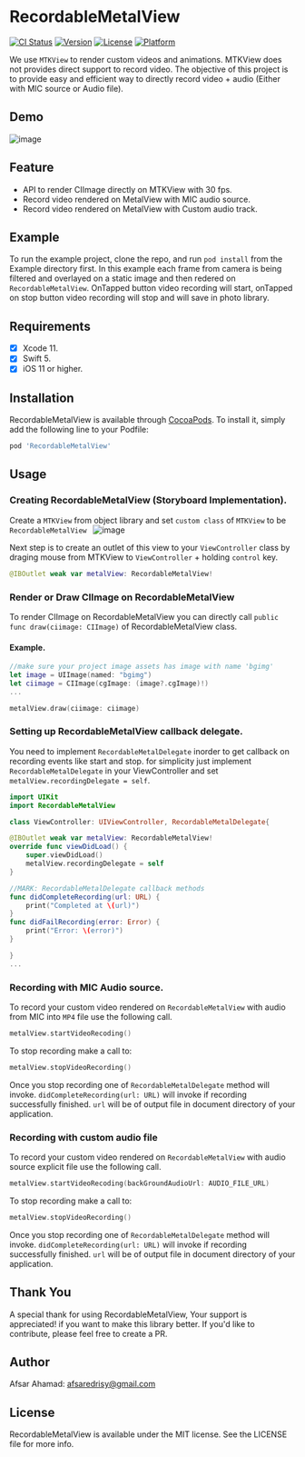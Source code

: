# RecordableMetalView

[![CI Status](https://img.shields.io/badge/Pod-1.7.5-yellowgreen)](https://travis-ci.org/afsaredrisy/RecordableMetalView)
[![Version](https://img.shields.io/badge/Version-0.1.0-lightgrey)](https://cocoapods.org/pods/RecordableMetalView)
[![License](https://img.shields.io/badge/License-MIT-blue)](https://cocoapods.org/pods/RecordableMetalView)
[![Platform](https://img.shields.io/badge/Platform-Swift%205.0-green)](https://cocoapods.org/pods/RecordableMetalView)

We use  `MTKView`  to render custom videos and animations. MTKView does not provides direct support to record video.
The objective of this project is to provide easy and efficient way to directly record video + audio (Either with MIC source or Audio file). 

## Demo
![image](https://drive.google.com/uc?export=view&id=17JinR9YkwDPW_fN0EYS5ISUHTmmXSwoQ)

## Feature
* API to render CIImage directly on MTKView with 30 fps.
* Record video rendered on MetalView with MIC audio source. 
* Record video rendered on MetalView with Custom audio track.

## Example
To run the example project, clone the repo, and run `pod install` from the Example directory first.
In this example each frame from camera is being filtered and overlayed on a static image and then redered on `RecordableMetalView`. OnTapped button video recording will start, onTapped on stop button video recording will stop and will save in photo library.

## Requirements
- [x] Xcode 11.
- [x] Swift 5.
- [x] iOS 11 or higher.

## Installation
RecordableMetalView is available through [CocoaPods](https://cocoapods.org). To install
it, simply add the following line to your Podfile:
```ruby
pod 'RecordableMetalView'
```

## Usage

### Creating  RecordableMetalView (Storyboard Implementation).
Create a `MTKView` from object library and set `custom class`  of `MTKView`  to be `RecordableMetalView ` 
![image](https://drive.google.com/uc?export=view&id=1Ivi9hLGiczXxxZt595ynLq2i0ukx-Pgq)

Next step is to create an outlet of this view to your `ViewController` class by draging mouse from MTKView to `ViewController` + holding `control` key. 

```swift
@IBOutlet weak var metalView: RecordableMetalView!
```

### Render or Draw CIImage on RecordableMetalView

To render CIImage on RecordableMetalView you can directly call `public func draw(ciimage: CIImage)` of  RecordableMetalView class.

#### Example.
```swift 
//make sure your project image assets has image with name 'bgimg'
let image = UIImage(named: "bgimg")
let ciimage = CIImage(cgImage: (image?.cgImage)!)
...

metalView.draw(ciimage: ciimage)
```

### Setting up RecordableMetalView callback delegate.

You need to implement `RecordableMetalDelegate` inorder to get callback on recording events like  start and stop. for simplicity just implement `RecordableMetalDelegate` in your ViewController and set `metalView.recordingDelegate = self`.

```swift
import UIKit
import RecordableMetalView

class ViewController: UIViewController, RecordableMetalDelegate{

@IBOutlet weak var metalView: RecordableMetalView!
override func viewDidLoad() {
    super.viewDidLoad()
    metalView.recordingDelegate = self
}

//MARK: RecordableMetalDelegate callback methods
func didCompleteRecording(url: URL) {
    print("Completed at \(url)")
}
func didFailRecording(error: Error) {
    print("Error: \(error)")
}

}
...
```


### Recording with MIC Audio source.

To record your custom video rendered on `RecordableMetalView` with audio from MIC into `MP4` file use the following call. 
```swift
metalView.startVideoRecoding()
```

To stop recording make a call to:
```swift
metalView.stopVideoRecording()
```
Once you stop recording one of `RecordableMetalDelegate` method will invoke. `didCompleteRecording(url: URL)` will invoke if recording successfully finished. `url` will be of output file in document directory of your application.

### Recording with custom audio file
To record your custom video rendered on `RecordableMetalView` with audio source explicit file use the following call.

```swift
metalView.startVideoRecoding(backGroundAudioUrl: AUDIO_FILE_URL)
```
To stop recording make a call to:
```swift
metalView.stopVideoRecording()
```
Once you stop recording one of `RecordableMetalDelegate` method will invoke. `didCompleteRecording(url: URL)` will invoke if recording successfully finished. `url` will be of output file in document directory of your application.

## Thank You
A special thank for using RecordableMetalView,  Your support is appreciated! if you want to make this library better. If you'd like to contribute, please feel free to create a PR.

## Author
Afsar Ahamad: afsaredrisy@gmail.com
## License
RecordableMetalView is available under the MIT license. See the LICENSE file for more info.
